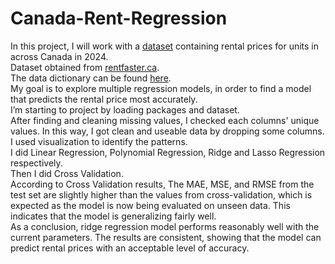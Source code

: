 # Canada-Rent-Regression
In this project, I will work with a [dataset](https://github.com/serapumut/Canada-Rent-Regression/blob/main/Data/canada_rent.csv) containing rental prices for units in across Canada in 2024.  
Dataset obtained from [rentfaster.ca](https://www.rentfaster.ca/?utm_source=OOH&utm_medium=sign&utm_campaign=ca).  
The data dictionary can be found [here](https://www.kaggle.com/datasets/sergiygavrylov/25000-canadian-rental-housing-market-june-2024).  
My goal is to explore multiple regression models, in order to find a model that predicts the rental price most accurately.  
I’m starting to project by loading packages and dataset.  
After finding and cleaning missing values, I checked each columns' unique values. In this way, I got clean and useable data by dropping some columns.  
I used visualization to identify the patterns.  
I did Linear Regression, Polynomial Regression, Ridge and Lasso Regression respectively.  
Then I did Cross Validation.  
According to Cross Validation results, The MAE, MSE, and RMSE from the test set are slightly higher than the values from cross-validation, which is expected as the model is now being evaluated on unseen data. This indicates that the model is generalizing fairly well.  
As a conclusion, ridge regression model performs reasonably well with the current parameters. The results are consistent, showing that the model can predict rental prices with an acceptable level of accuracy.

